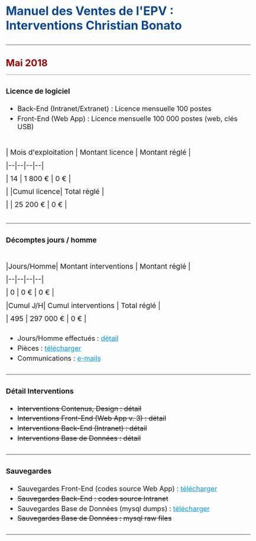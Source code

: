   
# Manuel des Ventes de l'EPV : Interventions Christian Bonato  
  
---  
  
##  **Mai 2018**   
  


### Licence de logiciel  
  
 - Back-End (Intranet/Extranet) : Licence mensuelle 100 postes
 - Front-End (Web App) : Licence mensuelle 100 000 postes (web, clés USB)

| Mois d'exploitation | Montant licence | Montant réglé |  
|--|--|--|--|  
| 14 | 1 800 € | 0 € |  
|  |**Cumul licence**|   **Total réglé**  |  
|   | 25 200 € | 0 € |  

---

### Décomptes jours / homme  
  

|Jours/Homme| Montant interventions | Montant réglé |  
|--|--|--|--|  
| 0 | 0 € | 0 € |  
|**Cumul J/H**|  **Cumul interventions**  |  **Total réglé**  |  
| 495 | 297 000 € | 0 € |  
  

 - Jours/Homme effectués : [détail](https://docs.google.com/spreadsheets/d/12Sk2XW79sJFbFnP6JxdwhXvwpEFnE7bYMOpB90mZbys/edit#gid=1278959219)  
 - Pièces : [télécharger](https://drive.google.com/file/d/101Tx1gpRdMrMWJ-qcunRARWkH7MNnSje/view?usp=sharing) 
 - Communications : [e-mails](http://ns367573.ovh.net/castle_intranet/utilities/emails_by_category/2018-05)  

---  
  

### Détail Interventions  
  

- ~~Interventions Contenus, Design : détail~~    
 - ~~Interventions Front-End  (Web App v. 3) : détail~~  
 - ~~Interventions Back-End (Intranet) : détail~~  
 - ~~Interventions Base de Données : détail~~  
  
---  

### Sauvegardes  
  
 - Sauvegardes Front-End (codes source Web App) : [télécharger](http://ns367573.ovh.net/castle_intranet/utilities/list_webapp_backups/web_app/2018-05)  
 - ~~Sauvegardes Back-End : codes source Intranet~~  
 - Sauvegardes Base de Données (mysql dumps) : [télécharger](http://ns367573.ovh.net/castle_intranet/utilities/list_webapp_backups/mysql_dumps/2018-05)  
 - ~~Sauvegardes Base de Données : mysql raw files~~  
  
---  
  


<script src="https://code.jquery.com/jquery-3.2.1.min.js"></script>

<script>
  
  $(document).ready(function(){
  
$('a').attr('target','_blank');
  
// force PDF Files to open in new window
    $('a[href$=".pdf"]').attr('target', '_blank');
  });
  
</script>

<style>
body{
  font-size: 1.15rem;
  }
  
  .inner{
      max-width: 75vw;
  }
  
  thead, tr:nth-child(2){
      background: white;
      font-weight: initial !important;
  }
 

strong{
font-weight: normal !important;
}

tbody{
    font-weight: 700 !important;
    color:black;
}

 th {
    font-family: inherit;
    padding: 1rem;
    background: none;
    color: #373737;
    padding: 0.85rem;
    border: 1px solid #373737;
    font-weight: normal !important;
}

 
  h1 {
    margin-top: 3rem;
    font-size: 2rem;
    color: #0c4792;
}  

h2 {
    margin-top: 2rem;
    font-size: 1.6rem;
    padding-bottom: 1rem;
    background: none;
    border-bottom: 1px solid #999;
    color: #990000;
    font-weight: 700 !important;
} 

h2 > strong{
    font-weight: 700 !important;
}


h3 {
    margin-top: 2rem;
    font-size: 1.2rem;
} 

p{
  margin-top: 2.6rem;
  font-size:1.2rem;
  line-height: 2.2rem;
  }
  
 hr {
    height: initial;
    margin-bottom: 0.5rem;
    margin-top: 2rem;
    border: 1px solid #999;
    background: none;
}

li{
padding-top: 0.3rem;
}

a{
color:#0c93e4;
text-decoration: underline;
}

a:visited {
  color: purple;
}

#header_wrap{
display:none;
}

#main_content_wrap{
padding-bottom: 6rem;
}

#footer_wrap{
display:none;
}
</style>
